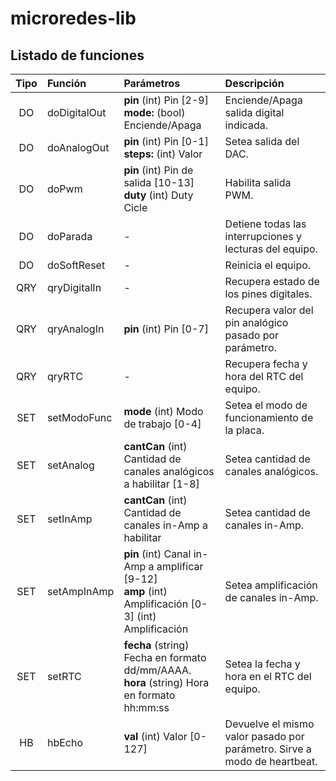 # microredes-lib
## Listado de funciones

| Tipo | Función   |      Parámetros      |  Descripción |
|:--:|:----------|:-------------|:------|
| DO | doDigitalOut | **pin** (int) Pin [2-9] <br/> **mode:** (bool) Enciende/Apaga | Enciende/Apaga salida digital indicada. |
| DO | doAnalogOut | **pin** (int) Pin [0-1] <br/> **steps:** (int) Valor | Setea salida del DAC. |
| DO | doPwm | **pin** (int) Pin de salida [10-13] <br/> **duty** (int) Duty Cicle | Habilita salida PWM.
| DO | doParada | - | Detiene todas las interrupciones y lecturas del equipo. |
| DO | doSoftReset | - | Reinicia el equipo. |
| QRY | qryDigitalIn | - | Recupera estado de los pines digitales. |
| QRY | qryAnalogIn | **pin** (int) Pin [0-7] | Recupera valor del pin analógico pasado por parámetro. |
| QRY | qryRTC | - | Recupera fecha y hora del RTC del equipo. |
| SET | setModoFunc | **mode** (int) Modo de trabajo [0-4] | Setea el modo de funcionamiento de la placa. |
| SET | setAnalog | **cantCan** (int) Cantidad de canales analógicos a habilitar [1-8] | Setea cantidad de canales analógicos. |
| SET | setInAmp | **cantCan** (int) Cantidad de canales in-Amp a habilitar | Setea cantidad de canales in-Amp. |
| SET | setAmpInAmp | **pin** (int) Canal in-Amp a amplificar [9-12] <br/> **amp** (int) Amplificación [0-3] (int) Amplificación| Setea amplificación de canales in-Amp. |
| SET | setRTC | **fecha** (string) Fecha en formato dd/mm/AAAA. <br/> **hora** (string) Hora en formato hh:mm:ss | Setea la fecha y hora en el RTC del equipo. |
| HB | hbEcho | **val** (int) Valor [0-127] | Devuelve el mismo valor pasado por parámetro. Sirve a modo de heartbeat. |